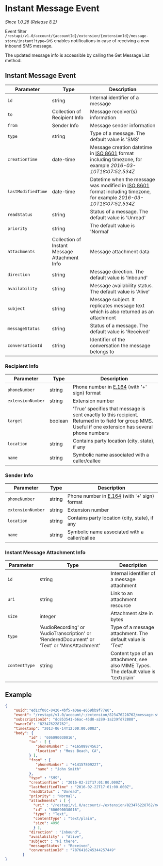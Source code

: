 # Instant Message Event

*Since 1.0.26 (Release 8.2)*

Event filter `/restapi/v1.0/account/{accountId}/extension/{extensionId}/message-store/instant?type=SMS` enables notifications in case of receiving a new inbound SMS message.

The updated message info is accessible by calling the Get Message List method.

## Instant Message Event

| Parameter	| Type | Description |
|-----------|------|-------------|
| `id` | string | Internal identifier of a message |
| `to` | Collection of Recipient Info | Message receiver(s) information |
| `from` | Sender Info | Message sender information |
| `type` | string |  Type of a message. The default value is 'SMS' |
| `creationTime` | date-time | Message creation datetime in [ISO 8601](https://en.wikipedia.org/wiki/ISO_8601) format including timezone, for example *2016-03-10T18:07:52.534Z* |
| `lastModifiedTime` | date-time | Datetime when the message was modified in [ISO 8601](https://en.wikipedia.org/wiki/ISO_8601) format including timezone, for example *2016-03-10T18:07:52.534Z* |
| `readStatus` | string | Status of a message. The default value is 'Unread' |
| `priority` | string |  The default value is 'Normal' |
| `attachments` | Collection of Instant Message Attachment Info | Message attachment data |
| `direction` | string | Message direction. The default value is 'Inbound' |
| `availability` | string | Message availability status. The default value is 'Alive' |
| `subject` | string | Message subject. It replicates message text which is also returned as an attachment |
| `messageStatus` | string | Status of a message. The default value is 'Received' |
| `conversationId` | string | Identifier of the conversation the message belongs to |

### Recipient Info

| Parameter	| Type | Description |
|-----------|------|-------------|
| `phoneNumber` | string | Phone number in [E.164](https://www.itu.int/rec/T-REC-E.164-201011-I) (with '+' sign) format  |
| `extensionNumber` | string | Extension number  |
| `target` | boolean | 'True' specifies that message is sent exactly to this recipient. Returned in to field for group MMS. Useful if one extension has several phone numbers |
| `location` | string | Contains party location (city, state), if any |
| `name` | string | Symbolic name associated with a caller/callee |

### Sender Info

| Parameter	| Type | Description |
|-----------|------|-------------|
| `phoneNumber` | string | Phone number in [E.164](https://www.itu.int/rec/T-REC-E.164-201011-I) (with '+' sign) format |
| `extensionNumber` | string | Extension number |
| `location` | string | Contains party location (city, state), if any |
| `name` | string | Symbolic name associated with a caller/callee |

### Instant Message Attachment Info

| Parameter	| Type | Description |
|-----------|------|-------------|
| `id` | string | Internal identifier of a message attachment |
| `uri` | string | Link to an attachment resource |
| `size` | integer | Attachment size in bytes |
| `type` | 'AudioRecording' or 'AudioTranscription' or 'RenderedDocument' or 'Text' or 'MmsAttachment' | Type of a message attachment. The default value is 'Text' |
| `contentType` | string | Content type of an attachment, see also MIME Types. The default value is 'text/plain' |

## Example

```json
{
    "uuid":"ed1cf00c-0420-4bf5-a0ae-e659bb9f77e0",
    "event": "/restapi/v1.0/account/~/extension/823476228762/message-store/instant?type=SMS",
    "subscriptionId": "dc853541-66ac-45d8-a289-1a239fd72888",
    "ownerId": "823476228762",
    "timestamp": "2013-06-14T12:00:00.000Z",
    "body": {
           "id" : "606090030016",
           "to" : [ {
              "phoneNumber" : "+16508974563",
              "location" : "Moss Beach, CA",
           } ],
           "from" : {
              "phoneNumber" : "+14157809227",
              "name" : "John Smith"
           },
           "type" : "SMS",
           "creationTime" : "2016-02-22T17:01:00.000Z",
           "lastModifiedTime" : "2016-02-22T17:01:00.000Z",
           "readStatus" : "Unread",
           "priority" : "Normal",
           "attachments" : [ {
             "uri" : "/restapi/v1.0/account/~/extension/823476228762/message-store/2640223004/content/2640223004",
             "id" : "606090030016",
             "type" : "Text",
             "contentType" : "text/plain",
             "size": 4096
             } ],
           "direction" : "Inbound",
           "availability" : "Alive",
           "subject" : "Hi there",
           "messageStatus" : "Received",
           "conversationId" : "7876416245344257449"
        }
}
 ```
